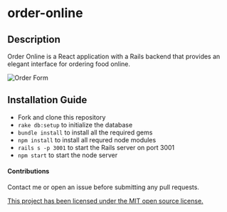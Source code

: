 # order-online

## Description

Order Online is a React application with a Rails backend that provides an elegant interface for ordering food online.

![Order Form](https://i.imgur.com/H7BwfbH.png)

## Installation Guide

* Fork and clone this repository
* `rake db:setup` to initialize the database
* `bundle install` to install all the required gems
* `npm install` to install all requred node modules
* `rails s -p 3001` to start the Rails server on port 3001
* `npm start` to start the node server

#### Contributions

Contact me or open an issue before submitting any pull requests.

[This project has been licensed under the MIT open source license.](LICENSE)